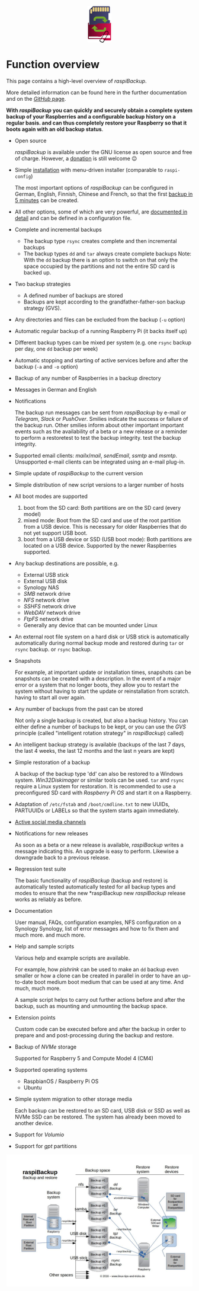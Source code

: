 <center>     <!-- The blank line before the image definition is required! -->

![Icon](images/icons/Icon_rot_blau_final_64.png)
</center>


# Function overview

This page contains a high-level overview of *raspiBackup*.

More detailed information can be found here in the further documentation
and on the [*GitHub* page](https://github.com/framps/raspiBackup).

**With *raspiBackup* you can quickly and securely obtain a complete system backup of your Raspberries and a configurable backup history on a regular basis.
and can thus completely restore your Raspberry so that it boots again with an old backup status**.

  - Open source

    *raspiBackup* is available under the GNU license as open source and free of charge.
    However, a [donation](introduction.md#donation) is still welcome 😉

  - Simple [installation](installation-in-5-minutes.md) with menu-driven installer (comparable to `raspi-config`)

    The most important options of *raspiBackup* can be configured in German, English, Finnish,
    Chinese and French, so that the first [backup in 5 minutes](installation-in-5-minutes.md) can be created.

  - All other options, some of which are very powerful, are [documented in detail](invocation-options.md)
    and can be defined in a configuration file.

  - Complete and incremental backups

      - The backup type `rsync` creates complete and then incremental backups
      - The backup types `dd` and `tar` always create complete backups
        Note: With the `dd` backup there is an option to switch on that only the space occupied by the partitions
        and not the entire SD card is backed up.

  - Two backup strategies

      - A defined number of backups are stored
      - Backups are kept according to the grandfather-father-son backup strategy (GVS).

  - Any directories and files can be excluded from the backup (`-u` option)

  - Automatic regular backup of a running Raspberry Pi (it backs itself up)

  - Different backup types can be mixed per system (e.g. one `rsync` backup per day, one `dd` backup per week)

  - Automatic stopping and starting of active services before and after the backup (`-a` and `-o` option)

  - Backup of any number of Raspberries in a backup directory

  - Messages in German and English

  - Notifications

    The backup run messages can be sent from *raspiBackup* by e-mail or *Telegram*,
    *Slack* or *PushOver*. Smilies indicate the success or
    failure of the backup run. Other smilies inform about other important
    important events such as the availability of a beta or a new release
    or a reminder to perform a restoretest to test the backup integrity.
    test the backup integrity.

  - Supported email clients: *mailx*/*mail*, *sendEmail*, *ssmtp* and *msmtp*.
    Unsupported e-mail clients can be integrated using an e-mail plug-in.

  - Simple update of *raspiBackup* to the current version
  - Simple distribution of new script versions to a larger number of hosts

  - All boot modes are supported

      1. boot from the SD card: Both partitions are on the SD card
         (every model)
      2. mixed mode: Boot from the SD card and use of the root partition
         from a USB device. This is necessary for older Raspberries that
         do not yet support USB boot.
      3. boot from a USB device or SSD (USB boot mode): Both partitions
         are located on a USB device. Supported by the newer Raspberries
         supported.

  - Any backup destinations are possible, e.g.

      - External USB stick
      - External USB disk
      - Synology NAS
      - *SMB* network drive
      - *NFS* network drive
      - *SSHFS* network drive
      - *WebDAV* network drive
      - *FtpFS* network drive
      - Generally any device that can be mounted under Linux

  - An external root file system on a hard disk or USB stick is automatically
    automatically during normal backup mode and restored during `tar` or `rsync` backup.
    or `rsync` backup.

  - Snapshots

    For example, at important update or installation times, snapshots can be
    snapshots can be created with a description. In the event of a major
    error or a system that no longer boots, they allow you to restart the system
    without having to start the update or reinstallation from scratch.
    having to start all over again.

  - Any number of backups from the past can be stored

    Not only a single backup is created, but also a backup history.
    You can either define a number of backups to be kept,
    or you can use the *GVS* principle (called "intelligent rotation strategy" in *raspiBackup*)
    called)

  - An intelligent backup strategy is available
    (backups of the last 7 days, the last 4 weeks, the last 12 months and the last n years are kept)

  - Simple restoration of a backup

    A backup of the backup type 'dd' can also be restored to a Windows system.
    *Win32Diskimager* or similar tools can be used.
    `tar` and `rsync` require a Linux system for restoration.
    It is recommended to use a preconfigured SD card with *Raspberry Pi OS*
    and start it on a Raspberry.

  - Adaptation of `/etc/fstab` and `/boot/cmdline.txt` to new UUIDs, PARTUUIDs
    or LABELs so that the system starts again immediately.

  - [Active social media channels](introduction.md#contact)

  - Notifications for new releases

    As soon as a beta or a new release is available, *raspiBackup* writes a
    message indicating this. An upgrade is easy to perform. Likewise a
    downgrade back to a previous release.

  - Regression test suite

    The basic functionality of *raspiBackup* (backup and restore) is automatically tested
    automatically tested for all backup types and modes to ensure that the new *raspiBackup
    new *raspiBackup* release works as reliably as before.

  - Documentation

    User manual, FAQs, configuration examples, NFS configuration on a Synology
    Synology, list of error messages and how to fix them and much more.
    and much more.

  - Help and sample scripts

    Various help and example scripts are available.

    For example, how *pishrink* can be used to make an `dd` backup even smaller
    or how a clone can be created in parallel in order to have an up-to-date boot medium
    boot medium that can be used at any time. And much, much more.

    A sample script helps to carry out further actions before and after the backup,
    such as mounting and unmounting the backup space.

  - Extension points

    Custom code can be executed before and after the backup in order to prepare and
    and post-processing during the backup and restore.

  - Backup of *NVMe* storage

    Supported for Raspberry 5 and Compute Model 4 (CM4)

  - Supported operating systems

      - RaspbianOS / Raspberry Pi OS
      - Ubuntu

  - Simple system migration to other storage media

    Each backup can be restored to an SD card, USB disk or SSD as well as NVMe SSD
    can be restored. The system has already been moved to another device.

  - Support for *Volumio*

  - Support for *gpt* partitions


![Overview image](images/raspiBackupOverview.jpg)


[.status]: translated
[.source]: https://www.linux-tips-and-tricks.de/de/funktionsuebersicht
[.source]: https://www.linux-tips-and-tricks.de/de/raspibackup
[.source]: https://www.linux-tips-and-tricks.de/en/features
[.source]: https://www.linux-tips-and-tricks.de/en/backup
